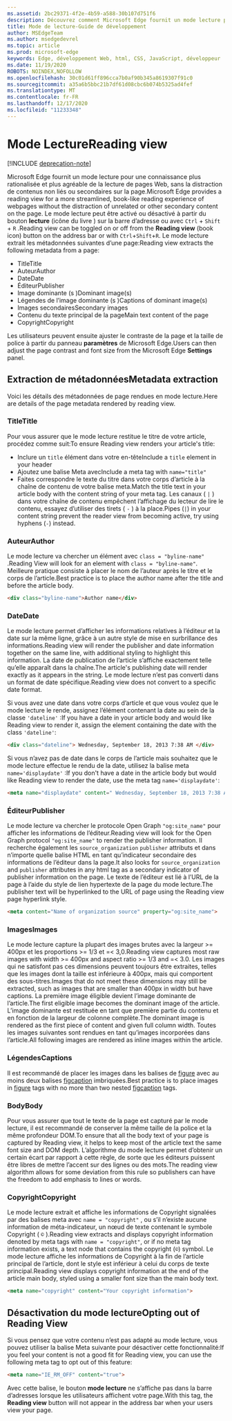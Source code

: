 ```yaml
---
ms.assetid: 2bc29371-4f2e-4b59-a588-30b107d751f6
description: Découvrez comment Microsoft Edge fournit un mode lecture pour les pages Web pour permettre la lecture de la version sans ajouter.
title: Mode de lecture-Guide de développement
author: MSEdgeTeam
ms.author: msedgedevrel
ms.topic: article
ms.prod: microsoft-edge
keywords: Edge, développement Web, html, CSS, JavaScript, développeur
ms.date: 11/19/2020
ROBOTS: NOINDEX,NOFOLLOW
ms.openlocfilehash: 30c01d61ff896cca7b0af90b345a8619307f91c0
ms.sourcegitcommit: a35a6b5bbc21b7df61d08cbc6b074b5325ad4fef
ms.translationtype: MT
ms.contentlocale: fr-FR
ms.lasthandoff: 12/17/2020
ms.locfileid: "11233348"
---
```

# <span data-ttu-id="e7480-104">Mode Lecture</span><span class="sxs-lookup"><span data-stu-id="e7480-104">Reading view</span></span>  

[!INCLUDE [deprecation-note](../../includes/legacy-edge-note.md)]  

<span data-ttu-id="e7480-105">Microsoft Edge fournit un mode lecture pour une connaissance plus rationalisée et plus agréable de la lecture de pages Web, sans la distraction de contenus non liés ou secondaires sur la page.</span><span class="sxs-lookup"><span data-stu-id="e7480-105">Microsoft Edge provides a reading view for a more streamlined, book-like reading experience of webpages without the distraction of unrelated or other secondary content on the page.</span></span>  <span data-ttu-id="e7480-106">Le mode lecture peut être activé ou désactivé à partir du bouton **lecture** \(icône du livre \) sur la barre d’adresse ou avec `Ctrl` + `Shift` + `R` .</span><span class="sxs-lookup"><span data-stu-id="e7480-106">Reading view can be toggled on or off from the **Reading view** \(book icon\) button on the address bar or with `Ctrl`+`Shift`+`R`.</span></span>  <span data-ttu-id="e7480-107">Le mode lecture extrait les métadonnées suivantes d’une page:</span><span class="sxs-lookup"><span data-stu-id="e7480-107">Reading view extracts the following metadata from a page:</span></span>  

*   <span data-ttu-id="e7480-108">Title</span><span class="sxs-lookup"><span data-stu-id="e7480-108">Title</span></span>
*   <span data-ttu-id="e7480-109">Auteur</span><span class="sxs-lookup"><span data-stu-id="e7480-109">Author</span></span>
*   <span data-ttu-id="e7480-110">Date</span><span class="sxs-lookup"><span data-stu-id="e7480-110">Date</span></span>
*   <span data-ttu-id="e7480-111">Éditeur</span><span class="sxs-lookup"><span data-stu-id="e7480-111">Publisher</span></span>
*   <span data-ttu-id="e7480-112">Image dominante (s \)</span><span class="sxs-lookup"><span data-stu-id="e7480-112">Dominant image\(s\)</span></span>
*   <span data-ttu-id="e7480-113">Légendes de l’image dominante (s \)</span><span class="sxs-lookup"><span data-stu-id="e7480-113">Captions of dominant image\(s\)</span></span>
*   <span data-ttu-id="e7480-114">Images secondaires</span><span class="sxs-lookup"><span data-stu-id="e7480-114">Secondary images</span></span>
*   <span data-ttu-id="e7480-115">Contenu du texte principal de la page</span><span class="sxs-lookup"><span data-stu-id="e7480-115">Main text content of the page</span></span>
*   <span data-ttu-id="e7480-116">Copyright</span><span class="sxs-lookup"><span data-stu-id="e7480-116">Copyright</span></span>

<span data-ttu-id="e7480-117">Les utilisateurs peuvent ensuite ajuster le contraste de la page et la taille de police à partir du panneau **paramètres** de Microsoft Edge.</span><span class="sxs-lookup"><span data-stu-id="e7480-117">Users can then adjust the page contrast and font size from the Microsoft Edge **Settings** panel.</span></span>  

## <span data-ttu-id="e7480-118">Extraction de métadonnées</span><span class="sxs-lookup"><span data-stu-id="e7480-118">Metadata extraction</span></span>  

<span data-ttu-id="e7480-119">Voici les détails des métadonnées de page rendues en mode lecture.</span><span class="sxs-lookup"><span data-stu-id="e7480-119">Here are details of the page metadata rendered by reading view.</span></span>  

### <span data-ttu-id="e7480-120">Title</span><span class="sxs-lookup"><span data-stu-id="e7480-120">Title</span></span>  

<span data-ttu-id="e7480-121">Pour vous assurer que le mode lecture restitue le titre de votre article, procédez comme suit:</span><span class="sxs-lookup"><span data-stu-id="e7480-121">To ensure Reading view renders your article's title:</span></span>  

*   <span data-ttu-id="e7480-122">Inclure un `title` élément dans votre en-tête</span><span class="sxs-lookup"><span data-stu-id="e7480-122">Include a `title` element in your header</span></span>  
*   <span data-ttu-id="e7480-123">Ajoutez une balise Meta avec</span><span class="sxs-lookup"><span data-stu-id="e7480-123">Include a meta tag with</span></span> `name="title"`  
*   <span data-ttu-id="e7480-124">Faites correspondre le texte du titre dans votre corps d’article à la chaîne de contenu de votre balise meta.</span><span class="sxs-lookup"><span data-stu-id="e7480-124">Match the title text in your article body with the content string of your meta tag.</span></span>  <span data-ttu-id="e7480-125">Les canaux \( `|` \) dans votre chaîne de contenu empêchent l’affichage du lecteur de lire le contenu, essayez d’utiliser des tirets \( `-` \) à la place.</span><span class="sxs-lookup"><span data-stu-id="e7480-125">Pipes \(`|`\) in your content string prevent the reader view from becoming active, try using hyphens \(`-`\) instead.</span></span>  

### <span data-ttu-id="e7480-126">Auteur</span><span class="sxs-lookup"><span data-stu-id="e7480-126">Author</span></span>  

<span data-ttu-id="e7480-127">Le mode lecture va chercher un élément avec `class = "byline-name"` .</span><span class="sxs-lookup"><span data-stu-id="e7480-127">Reading View will look for an element with `class = "byline-name"`.</span></span>  <span data-ttu-id="e7480-128">Meilleure pratique consiste à placer le nom de l’auteur après le titre et le corps de l’article.</span><span class="sxs-lookup"><span data-stu-id="e7480-128">Best practice is to place the author name after the title and before the article body.</span></span>  

```html
<div class="byline-name">Author name</div>
```  

### <span data-ttu-id="e7480-129">Date</span><span class="sxs-lookup"><span data-stu-id="e7480-129">Date</span></span>  

<span data-ttu-id="e7480-130">Le mode lecture permet d’afficher les informations relatives à l’éditeur et la date sur la même ligne, grâce à un autre style de mise en surbrillance des informations.</span><span class="sxs-lookup"><span data-stu-id="e7480-130">Reading view will render the publisher and date information together on the same line, with additional styling to highlight this information.</span></span>  <span data-ttu-id="e7480-131">La date de publication de l’article s’affiche exactement telle qu’elle apparaît dans la chaîne.</span><span class="sxs-lookup"><span data-stu-id="e7480-131">The article's publishing date will render exactly as it appears in the string.</span></span>  <span data-ttu-id="e7480-132">Le mode lecture n’est pas converti dans un format de date spécifique.</span><span class="sxs-lookup"><span data-stu-id="e7480-132">Reading view does not convert to a specific date format.</span></span>  

<span data-ttu-id="e7480-133">Si vous avez une date dans votre corps d’article et que vous voulez que le mode lecture le rende, assignez l’élément contenant la date au sein de la classe `'dateline'` :</span><span class="sxs-lookup"><span data-stu-id="e7480-133">If you have a date in your article body and would like Reading view to render it, assign the element containing the date with the class `'dateline'`:</span></span>  

```html
<div class="dateline"> Wednesday, September 18, 2013 7:38 AM </div>
```  

<span data-ttu-id="e7480-134">Si vous n’avez pas de date dans le corps de l’article mais souhaitez que le mode lecture effectue le rendu de la date, utilisez la balise meta `name='displaydate'` :</span><span class="sxs-lookup"><span data-stu-id="e7480-134">If you don't have a date in the article body but would like Reading view to render the date, use the meta tag `name='displaydate'`:</span></span>  

```html
<meta name="displaydate" content=" Wednesday, September 18, 2013 7:38 AM ">
```  

### <span data-ttu-id="e7480-135">Éditeur</span><span class="sxs-lookup"><span data-stu-id="e7480-135">Publisher</span></span>  

<span data-ttu-id="e7480-136">Le mode lecture va chercher le protocole Open Graph `"og:site_name"` pour afficher les informations de l’éditeur.</span><span class="sxs-lookup"><span data-stu-id="e7480-136">Reading view will look for the Open Graph protocol `"og:site_name"` to render the publisher information.</span></span>  <span data-ttu-id="e7480-137">Il recherche également les `source_organization` `publisher` attributs et dans n’importe quelle balise HTML en tant qu’indicateur secondaire des informations de l’éditeur dans la page.</span><span class="sxs-lookup"><span data-stu-id="e7480-137">It also looks for `source_organization` and `publisher` attributes in any html tag as a secondary indicator of publisher information on the page.</span></span>  <span data-ttu-id="e7480-138">Le texte de l’éditeur est lié à l’URL de la page à l’aide du style de lien hypertexte de la page du mode lecture.</span><span class="sxs-lookup"><span data-stu-id="e7480-138">The publisher text will be hyperlinked to the URL of page using the Reading view page hyperlink style.</span></span>  

```html
<meta content="Name of organization source" property="og:site_name">
```  

### <span data-ttu-id="e7480-139">Images</span><span class="sxs-lookup"><span data-stu-id="e7480-139">Images</span></span>  

<span data-ttu-id="e7480-140">Le mode lecture capture la plupart des images brutes avec la largeur >= 400px et les proportions >= 1/3 et =< 3,0.</span><span class="sxs-lookup"><span data-stu-id="e7480-140">Reading view captures most raw images with width >= 400px and aspect ratio >= 1/3 and =< 3.0.</span></span>  <span data-ttu-id="e7480-141">Les images qui ne satisfont pas ces dimensions peuvent toujours être extraites, telles que les images dont la taille est inférieure à 400px, mais qui comportent des sous-titres.</span><span class="sxs-lookup"><span data-stu-id="e7480-141">Images that do not meet these dimensions may still be extracted, such as images that are smaller than 400px in width but have captions.</span></span>  <span data-ttu-id="e7480-142">La première image éligible devient l’image dominante de l’article.</span><span class="sxs-lookup"><span data-stu-id="e7480-142">The first eligible image becomes the dominant image of the article.</span></span>  <span data-ttu-id="e7480-143">L’image dominante est restituée en tant que première partie du contenu et en fonction de la largeur de colonne complète.</span><span class="sxs-lookup"><span data-stu-id="e7480-143">The dominant image is rendered as the first piece of content and given full column width.</span></span>  <span data-ttu-id="e7480-144">Toutes les images suivantes sont rendues en tant qu’images incorporées dans l’article.</span><span class="sxs-lookup"><span data-stu-id="e7480-144">All following images are rendered as inline images within the article.</span></span>  

### <span data-ttu-id="e7480-145">Légendes</span><span class="sxs-lookup"><span data-stu-id="e7480-145">Captions</span></span>  

<span data-ttu-id="e7480-146">Il est recommandé de placer les images dans les balises de [figure](https://developer.mozilla.org/docs/Web/HTML/Element/figure) avec au moins deux balises [figcaption](https://developer.mozilla.org/docs/Web/HTML/Element/figcaption) imbriquées.</span><span class="sxs-lookup"><span data-stu-id="e7480-146">Best practice is to place images in [figure](https://developer.mozilla.org/docs/Web/HTML/Element/figure) tags with no more than two nested [figcaption](https://developer.mozilla.org/docs/Web/HTML/Element/figcaption) tags.</span></span>  

### <span data-ttu-id="e7480-147">Body</span><span class="sxs-lookup"><span data-stu-id="e7480-147">Body</span></span>  

<span data-ttu-id="e7480-148">Pour vous assurer que tout le texte de la page est capturé par le mode lecture, il est recommandé de conserver la même taille de la police et la même profondeur DOM.</span><span class="sxs-lookup"><span data-stu-id="e7480-148">To ensure that all the body text of your page is captured by Reading view, it helps to keep most of the article text the same font size and DOM depth.</span></span>  <span data-ttu-id="e7480-149">L’algorithme du mode lecture permet d’obtenir un certain écart par rapport à cette règle, de sorte que les éditeurs puissent être libres de mettre l’accent sur des lignes ou des mots.</span><span class="sxs-lookup"><span data-stu-id="e7480-149">The reading view algorithm allows for some deviation from this rule so publishers can have the freedom to add emphasis to lines or words.</span></span>  

### <span data-ttu-id="e7480-150">Copyright</span><span class="sxs-lookup"><span data-stu-id="e7480-150">Copyright</span></span>  

<span data-ttu-id="e7480-151">Le mode lecture extrait et affiche les informations de Copyright signalées par des balises meta avec `name = "copyright"` , ou s’il n’existe aucune information de méta-indicateur, un nœud de texte contenant le symbole Copyright \( `©` \).</span><span class="sxs-lookup"><span data-stu-id="e7480-151">Reading view extracts and displays copyright information denoted by meta tags with `name = "copyright"`, or if no meta tag information exists, a text node that contains the copyright \(`©`\) symbol.</span></span>  <span data-ttu-id="e7480-152">Le mode lecture affiche les informations de Copyright à la fin de l’article principal de l’article, dont le style est inférieur à celui du corps de texte principal.</span><span class="sxs-lookup"><span data-stu-id="e7480-152">Reading view displays copyright information at the end of the article main body, styled using a smaller font size than the main body text.</span></span>  

```html
<meta name="copyright" content="Your copyright information">
```  

## <span data-ttu-id="e7480-153">Désactivation du mode lecture</span><span class="sxs-lookup"><span data-stu-id="e7480-153">Opting out of Reading View</span></span>  

<span data-ttu-id="e7480-154">Si vous pensez que votre contenu n’est pas adapté au mode lecture, vous pouvez utiliser la balise Meta suivante pour désactiver cette fonctionnalité:</span><span class="sxs-lookup"><span data-stu-id="e7480-154">If you feel your content is not a good fit for Reading view, you can use the following meta tag to opt out of this feature:</span></span>  

```html
<meta name="IE_RM_OFF" content="true">
```  

<span data-ttu-id="e7480-155">Avec cette balise, le bouton **mode lecture** ne s’affiche pas dans la barre d’adresses lorsque les utilisateurs affichent votre page.</span><span class="sxs-lookup"><span data-stu-id="e7480-155">With this tag, the **Reading view** button will not appear in the address bar when your users view your page.</span></span>  

